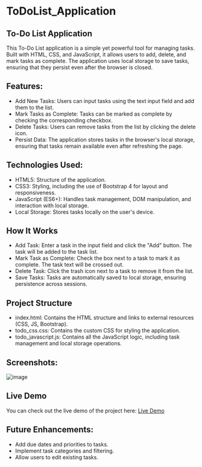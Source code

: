# ToDoList_Application

## **To-Do List Application**

This To-Do List application is a simple yet powerful tool for managing tasks. Built with HTML, CSS, and JavaScript, it allows users to add, delete, and mark tasks as complete. The application uses local storage to save tasks, ensuring that they persist even after the browser is closed.

## Features:
* Add New Tasks: Users can input tasks using the text input field and add them to the list.
* Mark Tasks as Complete: Tasks can be marked as complete by checking the corresponding checkbox.
* Delete Tasks: Users can remove tasks from the list by clicking the delete icon.
* Persist Data: The application stores tasks in the browser's local storage, ensuring that tasks remain available even after refreshing the page.

## Technologies Used:
* HTML5: Structure of the application.
* CSS3: Styling, including the use of Bootstrap 4 for layout and responsiveness.
* JavaScript (ES6+): Handles task management, DOM manipulation, and interaction with local storage.
* Local Storage: Stores tasks locally on the user's device.

## How It Works
* Add Task: Enter a task in the input field and click the "Add" button. The task will be added to the task list.
* Mark Task as Complete: Check the box next to a task to mark it as complete. The task text will be crossed out.
* Delete Task: Click the trash icon next to a task to remove it from the list.
* Save Tasks: Tasks are automatically saved to local storage, ensuring persistence across sessions.

## Project Structure
* index.html: Contains the HTML structure and links to external resources (CSS, JS, Bootstrap).
* todo_css.css: Contains the custom CSS for styling the application.
* todo_javascript.js: Contains all the JavaScript logic, including task management and local storage operations.
  


## Screenshots:
 ![image](https://github.com/user-attachments/assets/db59c91a-190c-4f0b-adcb-6b5e50167969)

## Live Demo
You can check out the live demo of the project here: [Live Demo](https://trishnaprojects.ccbp.tech/)

## Future Enhancements: 
* Add due dates and priorities to tasks.
* Implement task categories and filtering.
* Allow users to edit existing tasks.
